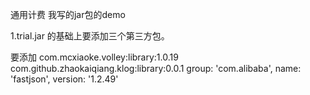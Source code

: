 通用计费 我写的jar包的demo



1.trial.jar 的基础上要添加三个第三方包。

要添加
com.mcxiaoke.volley:library:1.0.19
com.github.zhaokaiqiang.klog:library:0.0.1
group: 'com.alibaba', name: 'fastjson', version: '1.2.49'
